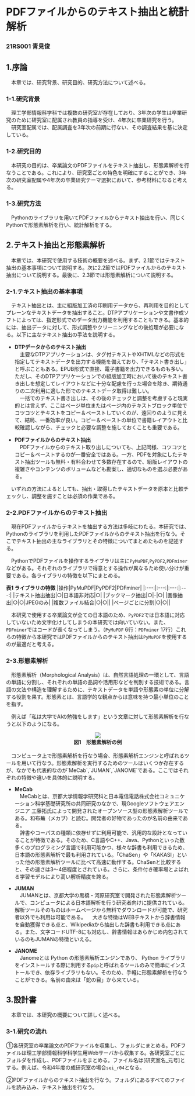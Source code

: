 # PDFファイルからのテキスト抽出と統計解析
### 21RS001 青見俊
## 1.序論
　本章では、研究背景、研究目的、研究方法について述べる。
### 1-1.研究背景
　理工学部情報科学科では複数の研究室が存在しており、3年次の学生は卒業研究のために研究室に配属され教員の指導を受け、4年次に卒業研究を行う。  
　研究室配属では、配属調査を3年次の前期に行ない、その調査結果を基に決定している。
### 1-2.研究目的
　本研究の目的は、卒業論文のPDFファイルをテキスト抽出し、形態素解析を行なうことである。これにより、研究室ごとの特色を明確にすることができ、3年次の研究室配属や4年次の卒業研究テーマ選択において、参考材料になると考える。
### 1-3.研究方法
　Pythonのライブラリを用いてPDFファイルからテキスト抽出を行い、同じくPythonで形態素解析を行い、統計解析をする。
## 2.テキスト抽出と形態素解析
　本章では、本研究で使用する技術の概要を述べる。まず、2.1節ではテキスト抽出の基本事項について説明する。次に2.2節ではPDFファイルからのテキスト抽出について説明する。最後に、2.3節では形態素解析について説明する。
### 2-1.テキスト抽出の基本事項
　テキスト抽出とは、主に組版加工済の印刷用データから、再利用を目的としてプレーンなテキストデータを抽出すること。DTPアプリケーションや文書作成ソフトによっては、指定形式でのデータ出力機能を利用することもできる。基本的には、抽出データに対して、形式調整やクリーニングなどの後処理が必要になる。以下に主なテキスト抽出の手法を説明する。
* **DTPデータからのテキスト抽出**  
　主要なDTPアプリケーションは、タグ付テキストやXHTMLなどの形式を指定してテキストデータを出力する機能を備えており、「テキスト書き出し」と呼ぶこともある。EPUB形式で直接、電子書籍を出力できるものも多い。ただし、そのDTPアプリケーションでの組版加工時において後のテキスト書き出しを想定してレイアウトなどに十分な配慮を行った場合を除き、期待通りの二次利用に適した形でのテキストデータ取得は難しい。  
　一括でのテキスト書き出しは、その後のチェックと調整を考慮すると現実的とは言えず、ここはページ単位またはページ内のテキストブロック単位でコツコツとテキストをコピー＆ペーストしていくのが、遠回りのように見えて、結局、一番効率が良い。コピー＆ペーストの単位で書籍レイアウトと比較確認しながら、チェックと必要な調整を施しておくことも重要である。

* **PDFファイルからのテキスト抽出**  
　PDFファイルからのテキスト取り出しについても、上記同様、コツコツとコピー＆ペーストするのが一番安全ではある。一方、PDFを対象にしたテキスト抽出ツールも無料・有料合わせて多数存在するので、組版レイアウトの複雑さやコンテンツのボリュームなども勘案し、適切なものを選ぶ必要がある。

　いずれの方法によるとしても、抽出・取得したテキストデータを原本と比較チェックし、調整を施すことは必須の作業である。
### 2-2.PDFファイルからのテキスト抽出
　現在PDFファイルからテキストを抽出する方法は多岐にわたる。本研究では、Pythonのライブラリを利用したPDFファイルからのテキスト抽出を行なう。そこでテキスト抽出の主なライブラリとその特徴についてまとめたものを記述する。  

　PythonでPDFファイルを操作するライブラリは主に`PyMuPDF`,`PyPDF2`,`PDFminer`などがある。それぞれのライブラリで得意とする操作が異なるため使い分けが重要である。各ライブラリの特徴を以下にまとめる。 
 
 **表1 ライブラリの特徴**
|操作|PyMuPDF|PyPDF2|PDFminer|
|:---:|:---:|:---:|:---:|
|テキスト抽出抽出|○|日本語非対応|○|
|ブックマーク抽出|○|-|○|
|画像抽出|○|○|JPEGのみ|
|複数ファイル結合|○|○||
|ページごとに分割|○|○||  

　本研究で使用する卒業論文が全ての日本語のため、`PyPDF2`では日本語に対応していないため文字化けしてしまうの本研究では向いていない。また、`PDFminer`ではコードが長くなってしまう。（`PyMuPDF` 6行：`PDFminer` 17行）これらの特徴から本研究ではPDFファイルからのテキスト抽出は`PyMuPDF`を使用するのが最適だと考える。
### 2-3.形態素解析
　形態素解析（Morphological Analysis）は、自然言語処理の一環として、言語の単語に分割し、それぞれの単語の品詞や活用形などを判別する技術である。言語の文法や構造を理解するために、テキストデータを単語や形態素の単位に分解する役割を果す。形態素とは、言語学的な観点からは意味を持つ最小単位のことを指す。  

　例えば「私は大学でAIの勉強をします」という文章に対して形態素解析を行なうと以下のようになる。  
<div align="center">
  <img src="https://github.com/k21rs001/readme-test/blob/main/keitaiso.png" />
</div>
<div align="center">
 <strong>図1　形態素解析の例</strong>
</div>  
<br>
　コンピュータ上で形態素解析を行なう場合、形態素解析エンジンと呼ばれるツールを用いて行なう。形態素解析を実行するためのツールはいくつか存在するが、なかでも代表的なのが`MeCab`,`JUMAN`,`JANOME`である。ここではそれぞれの特徴や違いを具体的に説明する。

* **MeCab**  
　MeCabとは、京都大学情報学研究科と日本電信電話株式会社コミュニケーション科学基礎研究所の共同研究のなかで、現Googleソフトウェアエンジニア 工藤拓氏によって開発されたオープンソース型の形態素解析ツールである。和布蕪（メカブ）と読む。開発者の好物であったのが名前の由来である。  
　辞書やコーパスの種類に依存せずに利用可能で、汎用的な設計となっていることが特徴である。そのため、C言語やC++、Java、Pythonといった数多くのプログラミング言語で利用可能かつ、様々な辞書も利用できるため、日本語の形態素解析で最も利用されている。「ChaSen」や「KAKASI」といった他の形態素解析ツールに比べて高速に動作する。ChaSenと比較すると、その速さは3〜4倍程度とされている。さらに、条件付き確率場とよばれる学習モデルにより高い解析精度を誇る。

* **JUMAN**  
　JUMANとは、京都大学の黒橋・河原研究室で開発された形態素解析ツールで、コンピュータによる日本語解析を行う研究者向けに提供されている。解析ツールそのものはホームページから無料でダウンロードが可能で、研究者以外でも利用は可能である。
　大きな特徴はWEBテキストから辞書情報を自動獲得できる点と、Wikipediaから抽出した辞書も利用できる点にある。また、文字コードUTF-8にも対応し、辞書情報はあらかじめ内包されているのもJUMANの特徴といえる。
  
* **JANOME**  
　Janomeとは Python の形態素解析エンジンであり、 Python ライブラリをインストールする際に利用する`pip`と呼ばれるツールのみで簡単にインストールでき、依存ライブラリもない。そのため、手軽に形態素解析を行なうことができる。名前の由来は「蛇の目」から来ている。

## 3.設計書
　本章では、本研究の概要について詳しく述べる。
### 3-1.研究の流れ
①各研究室の卒業論文のPDFファイルを収集し、フォルダにまとめる。PDFファイルは理工学部情報科学科学生用Webサーバから収集する。各研究室ごとにフォルダを作成し、PDFファイルをまとめる。ファイル名は[研究室名_元号]とする。例えば、令和4年度の成研究室の場合`sei_r04`となる。

②PDFファイルからのテキスト抽出を行なう。フォルダにあるすべてのファイルを読み込み、テキスト抽出を行なう。

